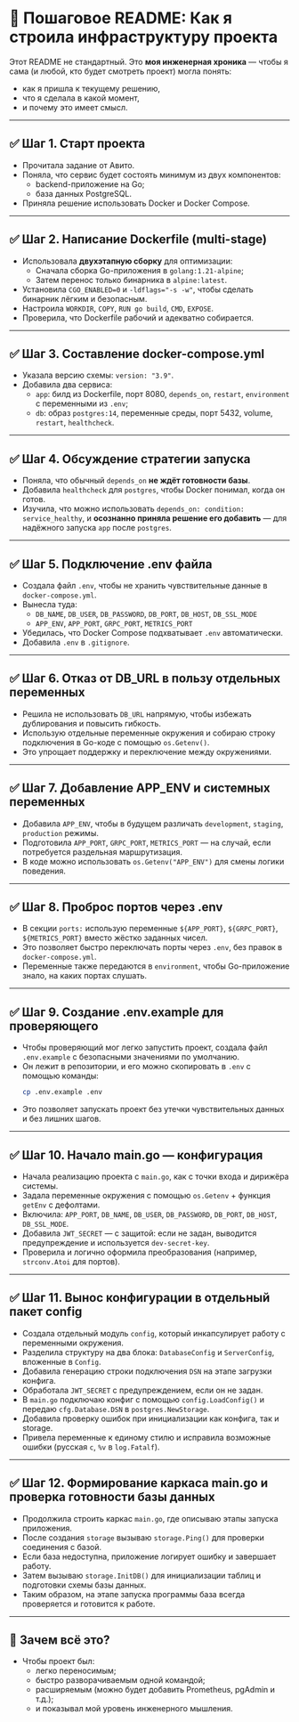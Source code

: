 # 🚀 Пошаговое README: Как я строила инфраструктуру проекта

Этот README не стандартный. Это **моя инженерная хроника** — чтобы я сама (и любой, кто будет смотреть проект) могла понять:
- как я пришла к текущему решению,
- что я сделала в какой момент,
- и почему это имеет смысл.

---

## ✅ Шаг 1. Старт проекта
- Прочитала задание от Авито.
- Поняла, что сервис будет состоять минимум из двух компонентов:
  - backend-приложение на Go;
  - база данных PostgreSQL.
- Приняла решение использовать Docker и Docker Compose.

---

## ✅ Шаг 2. Написание Dockerfile (multi-stage)
- Использовала **двухэтапную сборку** для оптимизации:
  - Сначала сборка Go-приложения в `golang:1.21-alpine`;
  - Затем перенос только бинарника в `alpine:latest`.
- Установила `CGO_ENABLED=0` и `-ldflags="-s -w"`, чтобы сделать бинарник лёгким и безопасным.
- Настроила `WORKDIR`, `COPY`, `RUN go build`, `CMD`, `EXPOSE`.
- Проверила, что Dockerfile рабочий и адекватно собирается.

---

## ✅ Шаг 3. Составление docker-compose.yml
- Указала версию схемы: `version: "3.9"`.
- Добавила два сервиса:
  - `app`: билд из Dockerfile, порт 8080, `depends_on`, `restart`, `environment` с переменными из `.env`;
  - `db`: образ `postgres:14`, переменные среды, порт 5432, volume, `restart`, `healthcheck`.

---

## ✅ Шаг 4. Обсуждение стратегии запуска
- Поняла, что обычный `depends_on` **не ждёт готовности базы**.
- Добавила `healthcheck` для `postgres`, чтобы Docker понимал, когда он готов.
- Изучила, что можно использовать `depends_on: condition: service_healthy`, и **осознанно приняла решение его добавить** — для надёжного запуска `app` после `postgres`.

---

## ✅ Шаг 5. Подключение .env файла
- Создала файл `.env`, чтобы не хранить чувствительные данные в `docker-compose.yml`.
- Вынесла туда:
  - `DB_NAME`, `DB_USER`, `DB_PASSWORD`, `DB_PORT`, `DB_HOST`, `DB_SSL_MODE`
  - `APP_ENV`, `APP_PORT`, `GRPC_PORT`, `METRICS_PORT`
- Убедилась, что Docker Compose подхватывает `.env` автоматически.
- Добавила `.env` в `.gitignore`.

---

## ✅ Шаг 6. Отказ от DB_URL в пользу отдельных переменных
- Решила не использовать `DB_URL` напрямую, чтобы избежать дублирования и повысить гибкость.
- Использую отдельные переменные окружения и собираю строку подключения в Go-коде с помощью `os.Getenv()`.
- Это упрощает поддержку и переключение между окружениями.

---

## ✅ Шаг 7. Добавление APP_ENV и системных переменных
- Добавила `APP_ENV`, чтобы в будущем различать `development`, `staging`, `production` режимы.
- Подготовила `APP_PORT`, `GRPC_PORT`, `METRICS_PORT` — на случай, если потребуется раздельная маршрутизация.
- В коде можно использовать `os.Getenv("APP_ENV")` для смены логики поведения.

---

## ✅ Шаг 8. Проброс портов через .env
- В секции `ports:` использую переменные `${APP_PORT}`, `${GRPC_PORT}`, `${METRICS_PORT}` вместо жёстко заданных чисел.
- Это позволяет быстро переключать порты через `.env`, без правок в `docker-compose.yml`.
- Переменные также передаются в `environment`, чтобы Go-приложение знало, на каких портах слушать.

---

## ✅ Шаг 9. Создание .env.example для проверяющего
- Чтобы проверяющий мог легко запустить проект, создала файл `.env.example` с безопасными значениями по умолчанию.
- Он лежит в репозитории, и его можно скопировать в `.env` с помощью команды:
  ```bash
  cp .env.example .env
  ```
- Это позволяет запускать проект без утечки чувствительных данных и без лишних шагов.

---

## ✅ Шаг 10. Начало main.go — конфигурация
- Начала реализацию проекта с `main.go`, как с точки входа и дирижёра системы.
- Задала переменные окружения с помощью `os.Getenv` + функция `getEnv` с дефолтами.
- Включила: `APP_PORT`, `DB_NAME`, `DB_USER`, `DB_PASSWORD`, `DB_PORT`, `DB_HOST`, `DB_SSL_MODE`.
- Добавила `JWT_SECRET` — с защитой: если не задан, выводится предупреждение и используется `dev-secret-key`.
- Проверила и логично оформила преобразования (например, `strconv.Atoi` для портов).

---

## ✅ Шаг 11. Вынос конфигурации в отдельный пакет config
- Создала отдельный модуль `config`, который инкапсулирует работу с переменными окружения.
- Разделила структуру на два блока: `DatabaseConfig` и `ServerConfig`, вложенные в `Config`.
- Добавила генерацию строки подключения `DSN` на этапе загрузки конфига.
- Обработала `JWT_SECRET` с предупреждением, если он не задан.
- В `main.go` подключаю конфиг с помощью `config.LoadConfig()` и передаю `cfg.Database.DSN` в `postgres.NewStorage`.
- Добавила проверку ошибок при инициализации как конфига, так и storage.
- Привела переменные к единому стилю и исправила возможные ошибки (русская `с`, `%v` в `log.Fatalf`).

---

## ✅ Шаг 12. Формирование каркаса main.go и проверка готовности базы данных
- Продолжила строить каркас `main.go`, где описываю этапы запуска приложения.
- После создания `storage` вызываю `storage.Ping()` для проверки соединения с базой.
- Если база недоступна, приложение логирует ошибку и завершает работу.
- Затем вызываю `storage.InitDB()` для инициализации таблиц и подготовки схемы базы данных.
- Таким образом, на этапе запуска программы база всегда проверяется и готовится к работе.

---

## 💬 Зачем всё это?
- Чтобы проект был:
  - легко переносимым;
  - быстро разворачиваемым одной командой;
  - расширяемым (можно будет добавить Prometheus, pgAdmin и т.д.);
  - и показывал мой уровень инженерного мышления.

